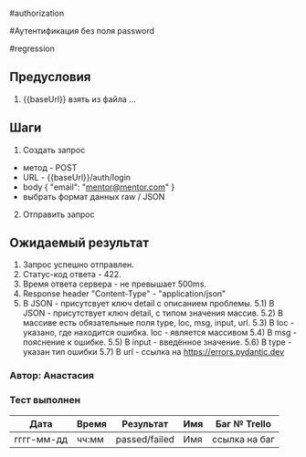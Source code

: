 #authorization

#Аутентификация без поля password

#regression

## Предусловия
1. {{baseUrl}} взять из файла ...

## Шаги
1. Создать запрос
- метод - POST
- URL - {{baseUrl}}/auth/login
- body 
{
  "email": "mentor@mentor.com"
}
- выбрать формат данных raw / JSON

2. Отправить запрос

## Ожидаемый результат
1) Запрос успешно отправлен.
2) Статус-код ответа - 422.
3) Время ответа сервера - не превышает 500ms.
4) Response header "Content-Type" - "application/json"
5) В JSON - присутсвует ключ detail с описанием проблемы.
 5.1) В JSON - присутствует ключ detail, с типом значения массив.
 5.2) В массиве есть обязательные поля type, loc, msg, input, url.
 5.3) В loc - указано, где находится ошибка. loc - является массивом
 5.4) В msg - пояснение к ошибке.
 5.5) В input - введённое значение.
 5.6) В type - указан тип ошибки
 5.7) В url - ссылка на https://errors.pydantic.dev

### Автор: Анастасия

### Тест выполнен
|     Дата    | Время | Результат   |   Имя  | Баг № Trello|
|     ---     |  ---  |    ---      |   ---  |      ---    |
|  гггг-мм-дд | чч:мм |passed/failed| Имя    |ссылка на баг|